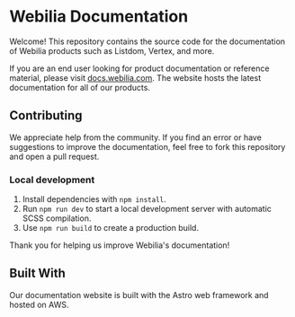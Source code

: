 # Webilia Documentation

Welcome! This repository contains the source code for the documentation of Webilia products such as Listdom, Vertex, and more.

If you are an end user looking for product documentation or reference material, please visit [docs.webilia.com](https://docs.webilia.com). The website hosts the latest documentation for all of our products.

## Contributing

We appreciate help from the community. If you find an error or have suggestions to improve the documentation, feel free to fork this repository and open a pull request.

### Local development

1. Install dependencies with `npm install`.
2. Run `npm run dev` to start a local development server with automatic SCSS compilation.
3. Use `npm run build` to create a production build.

Thank you for helping us improve Webilia's documentation!

## Built With

Our documentation website is built with the Astro web framework and hosted on AWS.
